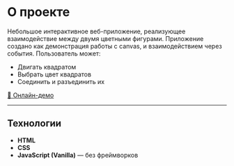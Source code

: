 # О проекте

Небольшое интерактивное веб-приложение, реализующее взаимодействие между двумя цветными фигурами. Приложение создано как демонстрация работы с canvas, и взаимодействием через события. Пользователь может:

- Двигать квадратом
- Выбрать цвет квадратов
- Соединить и разъединить их

[🔗 Онлайн-демо](https://elmarkazumov.github.io/test-assignment/)

---

## Технологии

- **HTML**
- **CSS**
- **JavaScript (Vanilla)** — без фреймворков
